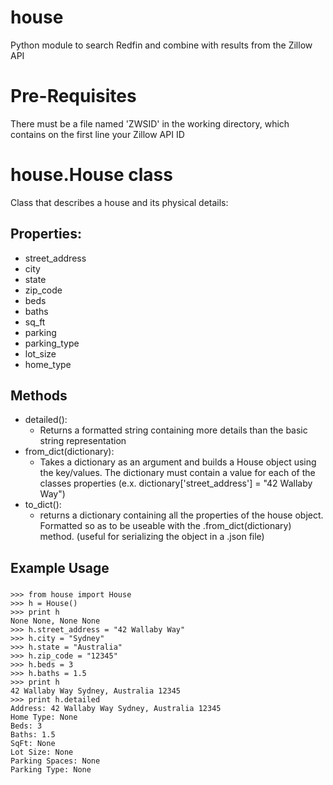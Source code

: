# house
Python module to search Redfin and combine with results from the Zillow API

# Pre-Requisites

There must be a file named 'ZWSID' in the working directory, which contains on the first line your Zillow API ID

# house.House class

Class that describes a house and its physical details:

## Properties:

- street_address
- city
- state
- zip_code
- beds
- baths
- sq_ft
- parking
- parking_type
- lot_size
- home_type

## Methods
- detailed():
  - Returns a formatted string containing more details than the basic string representation
- from_dict(dictionary):
  - Takes a dictionary as an argument and builds a House object using the key/values. The dictionary must contain a value for each of the classes properties (e.x. dictionary['street_address'] = "42 Wallaby Way")
- to_dict():
  - returns a dictionary containing all the properties of the house object. Formatted so as to be useable with the .from_dict(dictionary) method. (useful for serializing the object in a .json file)

## Example Usage

###

```
>>> from house import House
>>> h = House()
>>> print h
None None, None None
>>> h.street_address = "42 Wallaby Way"
>>> h.city = "Sydney"
>>> h.state = "Australia"
>>> h.zip_code = "12345"
>>> h.beds = 3
>>> h.baths = 1.5
>>> print h
42 Wallaby Way Sydney, Australia 12345
>>> print h.detailed
Address: 42 Wallaby Way Sydney, Australia 12345
Home Type: None
Beds: 3
Baths: 1.5
SqFt: None
Lot Size: None
Parking Spaces: None
Parking Type: None

```

